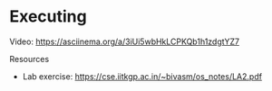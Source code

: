 # Executing

Video: https://asciinema.org/a/3iUi5wbHkLCPKQb1h1zdgtYZ7

Resources
* Lab exercise: https://cse.iitkgp.ac.in/~bivasm/os_notes/LA2.pdf
